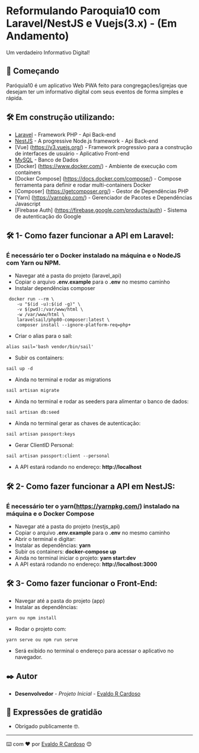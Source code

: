 # Reformulando Paroquia10 com Laravel/NestJS e Vuejs(3.x) - (Em Andamento)

Um verdadeiro Informativo Digital!

## 🚀 Começando

Paróquia10 é um aplicativo Web PWA feito para congregações/igrejas que desejam ter um informativo digital com seus eventos de forma simples e rápida.

## 🛠️ Em construção utilizando:

* [Laravel](https://laravel.com/) - Framework PHP - Api Back-end
* [NestJS](https://nestjs.com/) - A progressive Node.js framework - Api Back-end
* [Vue] (https://v3.vuejs.org/) - Framework progressivo para a construção de interfaces de usuário - Aplicativo Front-end
* [MySQL](https://www.mysql.com/) - Banco de Dados
* [Docker] (https://www.docker.com/) - Ambiente de execução com containers
* [Docker Compose] (https://docs.docker.com/compose/) - Compose ferramenta para definir e rodar multi-containers Docker
* [Composer] (https://getcomposer.org/) - Gestor de Dependências PHP
* [Yarn] (https://yarnpkg.com/) - Gerenciador de Pacotes e Dependências Javascript
* [Firebase Auth] (https://firebase.google.com/products/auth) - Sistema de autenticação do Google

## 🛠️ 1- Como fazer funcionar a API em Laravel:
###  É necessário ter o Docker instalado na máquina e o NodeJS com Yarn ou NPM. 
 * Navegar até a pasta do projeto (laravel_api)
 * Copiar o arquivo **.env.example** para o **.env** no mesmo caminho   
 * Instalar dependências composer
```
 docker run --rm \
    -u "$(id -u):$(id -g)" \
    -v $(pwd):/var/www/html \
    -w /var/www/html \
    laravelsail/php80-composer:latest \
    composer install --ignore-platform-req=php+
```
 * Criar o alias para o sail:
```
alias sail='bash vendor/bin/sail'
```
 * Subir os containers: 
```
sail up -d
```
 * Ainda no terminal e rodar as migrations
```
sail artisan migrate
```
 * Ainda no terminal e rodar as seeders para alimentar o banco de dados:
```
sail artisan db:seed
```
 * Ainda no terminal gerar as chaves de autenticação:
 ```
 sail artisan passport:keys
 ```
 * Gerar ClientID Personal:
```
sail artisan passport:client --personal
```
 * A API estará rodando no endereço: **http://localhost**

## 🛠️ 2- Como fazer funcionar a API em NestJS:
###  É necessário ter o yarn(https://yarnpkg.com/) instalado na máquina e o Docker Compose
 * Navegar até a pasta do projeto (nestjs_api)
 * Copiar o arquivo **.env.example** para o **.env** no mesmo caminho   
 * Abrir o terminal e digitar:
 * Instalar as dependências: **yarn**
 * Subir os containers: **docker-compose up**
 * Ainda no terminal iniciar o projeto: **yarn start:dev**
 * A API estará rodando no endereço: **http://localhost:3000**


## 🛠️ 3- Como fazer funcionar o Front-End:
* Navegar até a pasta do projeto (app)
* Instalar as dependências: 
```
yarn ou npm install
```
* Rodar o projeto com:
```
yarn serve ou npm run serve
```
* Será exibido no terminal o endereço para acessar o aplicativo no navegador.

## ✒️ Autor

* **Desenvolvedor** - *Projeto Inicial* - [Evaldo R Cardoso](https://github.com/evaldorcardoso)

## 🎁 Expressões de gratidão

* Obrigado publicamente 🤓.

---
⌨️ com ❤️ por [Evaldo R Cardoso](https://github.com/evaldorcardoso) 😊




